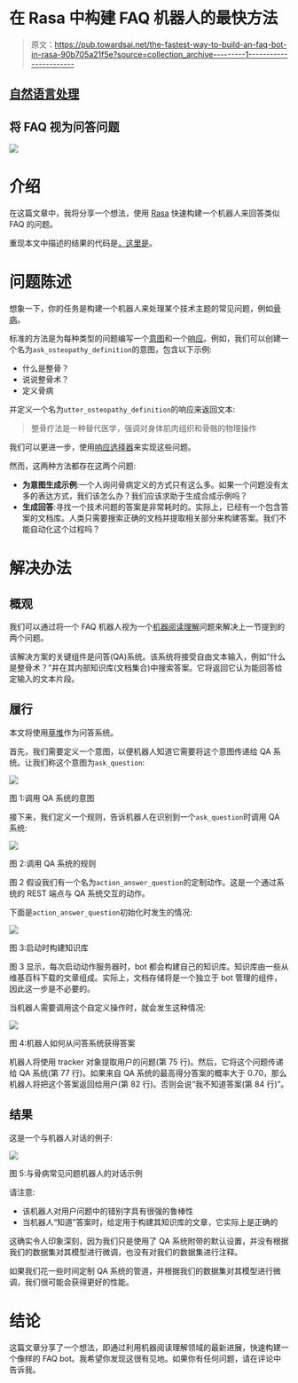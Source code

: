 # 在 Rasa 中构建 FAQ 机器人的最快方法

> 原文：<https://pub.towardsai.net/the-fastest-way-to-build-an-faq-bot-in-rasa-90b705a21f5e?source=collection_archive---------1----------------------->

## [自然语言处理](https://towardsai.net/p/category/nlp)

## 将 FAQ 视为问答问题

![](img/aab6b0ebc474395184ba2154fb260175.png)

# 介绍

在这篇文章中，我将分享一个想法，使用 [Rasa](https://rasa.com/) 快速构建一个机器人来回答类似 FAQ 的问题。

重现本文中描述的结果的代码是[，这里是](https://github.com/hsm207/rasa_haystack)。

# 问题陈述

想象一下，你的任务是构建一个机器人来处理某个技术主题的常见问题，例如[骨病](https://en.wikipedia.org/wiki/Osteopathy)。

标准的方法是为每种类型的问题编写一个[意图](https://rasa.com/docs/rasa/next/glossary#intent)和一个[响应](https://rasa.com/docs/rasa/next/glossary#response--template--utterance)。例如，我们可以创建一个名为`ask_osteopathy_definition`的意图，包含以下示例:

*   什么是整骨？
*   说说整骨术？
*   定义骨病

并定义一个名为`utter_osteopathy_definition`的响应来返回文本:

> 整骨疗法是一种替代医学，强调对身体肌肉组织和骨骼的物理操作

我们可以更进一步，使用[响应选择器](https://rasa.com/docs/rasa/chitchat-faqs)来实现这些问题。

然而，这两种方法都存在这两个问题:

*   **为意图生成示例**:一个人询问骨病定义的方式只有这么多。如果一个问题没有太多的表达方式，我们该怎么办？我们应该求助于生成合成示例吗？
*   **生成回答**:寻找一个技术问题的答案是非常耗时的。实际上，已经有一个包含答案的文档库。人类只需要搜索正确的文档并提取相关部分来构建答案。我们不能自动化这个过程吗？

# 解决办法

## 概观

我们可以通过将一个 FAQ 机器人视为一个[机器阅读理解](https://www.microsoft.com/en-us/ai/ai-lab-machine-reading)问题来解决上一节提到的两个问题。

该解决方案的关键组件是问答(QA)系统。该系统将接受自由文本输入，例如“什么是整骨术？”并在其内部知识库(文档集合)中搜索答案。它将返回它认为能回答给定输入的文本片段。

## 履行

本文将使用[草堆](https://haystack.deepset.ai/overview/intro)作为问答系统。

首先，我们需要定义一个意图，以便机器人知道它需要将这个意图传递给 QA 系统。让我们称这个意图为`ask_question`:

![](img/f74add51fff493d40419d2ed1e4e19ac.png)

图 1:调用 QA 系统的意图

接下来，我们定义一个规则，告诉机器人在识别到一个`ask_question`时调用 QA 系统:

![](img/7ddb051290adc4626bbc325ecc7cf70e.png)

图 2:调用 QA 系统的规则

图 2 假设我们有一个名为`action_answer_question`的定制动作。这是一个通过系统的 REST 端点与 QA 系统交互的动作。

下面是`action_answer_question`初始化时发生的情况:

![](img/4e726fe8d846386d8e80dd41f1f9c654.png)

图 3:启动时构建知识库

图 3 显示，每次启动动作服务器时，bot 都会构建自己的知识库。知识库由一些从维基百科下载的文章组成。实际上，文档存储将是一个独立于 bot 管理的组件，因此这一步是不必要的。

当机器人需要调用这个自定义操作时，就会发生这种情况:

![](img/adfbea42292b0832ebe92474ed9bac9b.png)

图 4:机器人如何从问答系统获得答案

机器人将使用 tracker 对象提取用户的问题(第 75 行)。然后，它将这个问题传递给 QA 系统(第 77 行)。如果来自 QA 系统的最高得分答案的概率大于 0.70，那么机器人将把这个答案返回给用户(第 82 行)。否则会说“我不知道答案(第 84 行)”。

## 结果

这是一个与机器人对话的例子:

![](img/cec97e5e8d7a12eff090b3fd57f74f00.png)

图 5:与骨病常见问题机器人的对话示例

请注意:

*   该机器人对用户问题中的错别字具有很强的鲁棒性
*   当机器人“知道”答案时，给定用于构建其知识库的文章，它实际上是正确的

这确实令人印象深刻，因为我们只是使用了 QA 系统附带的默认设置，并没有根据我们的数据集对其模型进行微调，也没有对我们的数据集进行注释。

如果我们花一些时间定制 QA 系统的管道，并根据我们的数据集对其模型进行微调，我们很可能会获得更好的性能。

# 结论

这篇文章分享了一个想法，即通过利用机器阅读理解领域的最新进展，快速构建一个像样的 FAQ bot。我希望你发现这很有见地。如果你有任何问题，请在评论中告诉我。